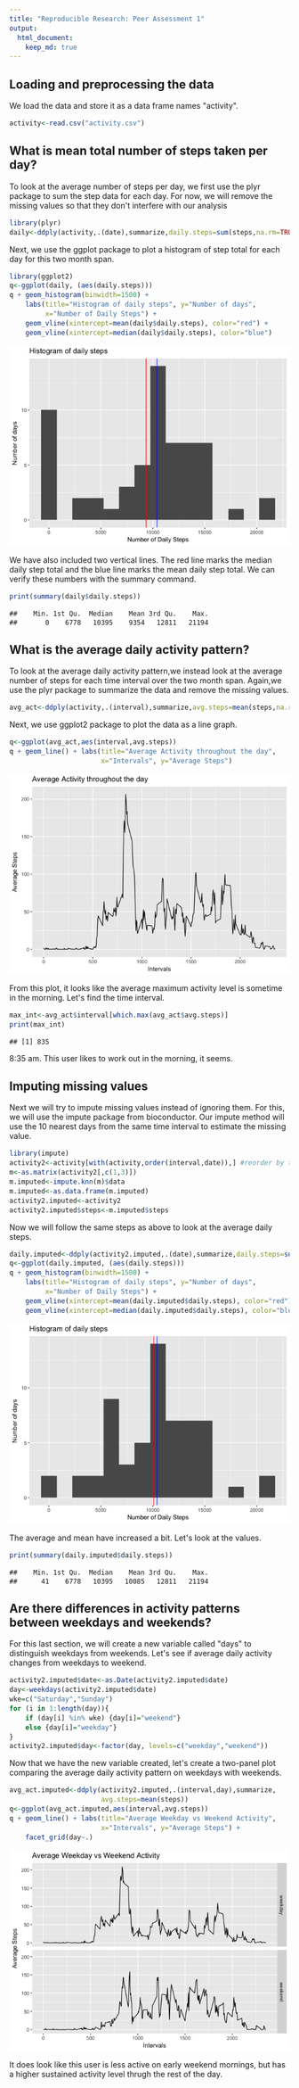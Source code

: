```yaml
---
title: "Reproducible Research: Peer Assessment 1"
output: 
  html_document:
    keep_md: true
---
```



## Loading and preprocessing the data

We load the data and store it as a data frame names "activity".


```r
activity<-read.csv("activity.csv")
```

## What is mean total number of steps taken per day?

To look at the average number of steps per day, we first use the plyr package to sum the step data for each day. For now, we will remove the missing values so that they don't interfere with our analysis


```r
library(plyr)
daily<-ddply(activity,.(date),summarize,daily.steps=sum(steps,na.rm=TRUE))
```

Next, we use the ggplot package to plot a histogram of step total for each day for this two month span.


```r
library(ggplot2)
q<-ggplot(daily, (aes(daily.steps)))
q + geom_histogram(binwidth=1500) + 
    labs(title="Histogram of daily steps", y="Number of days", 
         x="Number of Daily Steps") + 
    geom_vline(xintercept=mean(daily$daily.steps), color="red") +
    geom_vline(xintercept=median(daily$daily.steps), color="blue")
```

![](PA1_template_files/figure-html/total-steps-plot-1.png)<!-- -->

We have also included two vertical lines. The red line marks the median daily step total and the blue line marks the mean daily step total. We can verify these numbers with the summary command.


```r
print(summary(daily$daily.steps))
```

```
##    Min. 1st Qu.  Median    Mean 3rd Qu.    Max. 
##       0    6778   10395    9354   12811   21194
```

## What is the average daily activity pattern?

To look at the average daily activity pattern,we instead look at the average number of steps for each time interval over the two month span. Again,we use the plyr package to summarize the data and remove the missing values.


```r
avg_act<-ddply(activity,.(interval),summarize,avg.steps=mean(steps,na.rm=TRUE))
```

Next, we use ggplot2 package to plot the data as a line graph.


```r
q<-ggplot(avg_act,aes(interval,avg.steps)) 
q + geom_line() + labs(title="Average Activity throughout the day", 
                       x="Intervals", y="Average Steps") 
```

![](PA1_template_files/figure-html/daily-activity-plot-1.png)<!-- -->

From this plot, it looks like the average maximum activity level is sometime in the morning. Let's find the time interval.


```r
max_int<-avg_act$interval[which.max(avg_act$avg.steps)]
print(max_int)
```

```
## [1] 835
```

8:35 am. This user likes to work out in the morning, it seems.

## Imputing missing values

Next we will try to impute missing values instead of ignoring them. For this, we will use the impute package from bioconductor. Our impute method will use the 10 nearest days from the same time interval to estimate the missing value.


```r
library(impute)
activity2<-activity[with(activity,order(interval,date)),] #reorder by time interval
m<-as.matrix(activity2[,c(1,3)])
m.imputed<-impute.knn(m)$data
m.imputed<-as.data.frame(m.imputed)
activity2.imputed<-activity2
activity2.imputed$steps<-m.imputed$steps
```

Now we will follow the same steps as above to look at the average daily steps.


```r
daily.imputed<-ddply(activity2.imputed,.(date),summarize,daily.steps=sum(steps,na.rm=TRUE))
q<-ggplot(daily.imputed, (aes(daily.steps)))
q + geom_histogram(binwidth=1500) + 
    labs(title="Histogram of daily steps", y="Number of days", 
         x="Number of Daily Steps") + 
    geom_vline(xintercept=mean(daily.imputed$daily.steps), color="red") +
    geom_vline(xintercept=median(daily.imputed$daily.steps), color="blue")
```

![](PA1_template_files/figure-html/total-steps-imputed-1.png)<!-- -->

The average and mean have increased a bit. Let's look at the values.


```r
print(summary(daily.imputed$daily.steps))
```

```
##    Min. 1st Qu.  Median    Mean 3rd Qu.    Max. 
##      41    6778   10395   10085   12811   21194
```

## Are there differences in activity patterns between weekdays and weekends?

For this last section, we will create a new variable called "days" to distinguish weekdays from weekends. Let's see if average daily activity changes from weekdays to weekend.


```r
activity2.imputed$date<-as.Date(activity2.imputed$date)
day<-weekdays(activity2.imputed$date)
wke=c("Saturday","Sunday")
for (i in 1:length(day)){
    if (day[i] %in% wke) {day[i]="weekend"}
    else {day[i]="weekday"}
}
activity2.imputed$day<-factor(day, levels=c("weekday","weekend"))
```

Now that we have the new variable created, let's create a two-panel plot comparing the average daily activity pattern on weekdays with weekends.


```r
avg_act.imputed<-ddply(activity2.imputed,.(interval,day),summarize,
                       avg.steps=mean(steps))
q<-ggplot(avg_act.imputed,aes(interval,avg.steps)) 
q + geom_line() + labs(title="Average Weekday vs Weekend Activity", 
                       x="Intervals", y="Average Steps") +
    facet_grid(day~.)
```

![](PA1_template_files/figure-html/plot-weekdays-1.png)<!-- -->

It does look like this user is less active on early weekend mornings, but has a higher sustained activity level thrugh the rest of the day.
